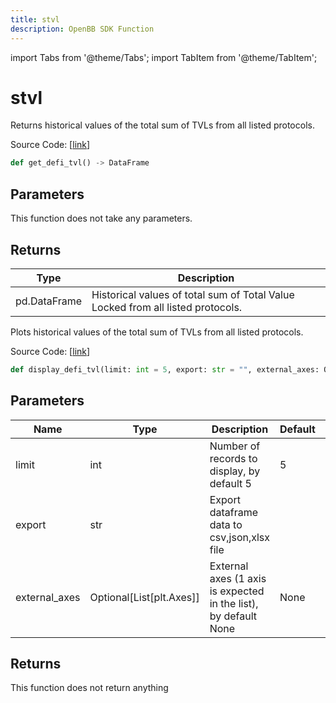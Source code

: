 ```yaml
---
title: stvl
description: OpenBB SDK Function
---
```


import Tabs from '@theme/Tabs';
import TabItem from '@theme/TabItem';

# stvl

<Tabs>
<TabItem value="model" label="Model" default>

Returns historical values of the total sum of TVLs from all listed protocols.

Source Code: [[link](https://github.com/OpenBB-finance/OpenBBTerminal/tree/main/openbb_terminal/cryptocurrency/defi/llama_model.py#L170)]

```python
def get_defi_tvl() -> DataFrame
```
## Parameters

This function does not take any parameters.

## Returns

| Type | Description |
| ---- | ----------- |
| pd.DataFrame | Historical values of total sum of Total Value Locked from all listed protocols. |



</TabItem>
<TabItem value="view" label="View">

Plots historical values of the total sum of TVLs from all listed protocols.

Source Code: [[link](https://github.com/OpenBB-finance/OpenBBTerminal/tree/main/openbb_terminal/cryptocurrency/defi/llama_view.py#L188)]

```python
def display_defi_tvl(limit: int = 5, export: str = "", external_axes: Optional[List[matplotlib.axes._axes.Axes]] = None) -> None
```
## Parameters

| Name | Type | Description | Default | Optional |
| ---- | ---- | ----------- | ------- | -------- |
| limit | int | Number of records to display, by default 5 | 5 | True |
| export | str | Export dataframe data to csv,json,xlsx file |  | True |
| external_axes | Optional[List[plt.Axes]] | External axes (1 axis is expected in the list), by default None | None | True |

## Returns

This function does not return anything



</TabItem>
</Tabs>